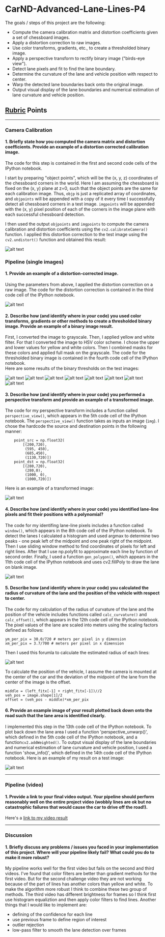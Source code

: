 # CarND-Advanced-Lane-Lines-P4

The goals / steps of this project are the following:

* Compute the camera calibration matrix and distortion coefficients given a set of chessboard images.
* Apply a distortion correction to raw images.
* Use color transforms, gradients, etc., to create a thresholded binary image.
* Apply a perspective transform to rectify binary image ("birds-eye view").
* Detect lane pixels and fit to find the lane boundary.
* Determine the curvature of the lane and vehicle position with respect to center.
* Warp the detected lane boundaries back onto the original image.
* Output visual display of the lane boundaries and numerical estimation of lane curvature and vehicle position.

[//]: # (Image References)

[image1]: ./examples/undistort_output.png "Undistorted"
[image2]: ./examples/test_undistort.png "Road Transformed"
[image3]: ./examples/binary_combo_example1.png "Binary Example"
[image4]: ./examples/binary_combo_example2.png "Binary Example"
[image5]: ./examples/binary_combo_example3.png "Binary Example"
[image6]: ./examples/binary_combo_example4.png "Binary Example"
[image7]: ./examples/binary_combo_example5.png "Binary Example"
[image8]: ./examples/binary_combo_example6.png "Binary Example"
[image9]: ./examples/binary_combo_example7.png "Binary Example"
[image10]: ./examples/binary_combo_example8.png "Binary Example"
[image11]: ./examples/warped_straight_lines.png "Warp Example"
[image12]: ./examples/color_fit_lines.png "Fit Visual"
[image13]: ./examples/formula.png "Formula"
[image14]: ./examples/example_output.png "Output"
[video1]: ./project_video_out.mp4 "Video"

## [Rubric](https://review.udacity.com/#!/rubrics/571/view) Points

---
### Camera Calibration

#### 1. Briefly state how you computed the camera matrix and distortion coefficients. Provide an example of a distortion corrected calibration image.

The code for this step is contained in the first and second code cells of the IPython notebook.

I start by preparing "object points", which will be the (x, y, z) coordinates of the chessboard corners in the world. Here I am assuming the chessboard is fixed on the (x, y) plane at z=0, such that the object points are the same for each calibration image.  Thus, `objp` is just a replicated array of coordinates, and `objpoints` will be appended with a copy of it every time I successfully detect all chessboard corners in a test image.  `imgpoints` will be appended with the (x, y) pixel position of each of the corners in the image plane with each successful chessboard detection.  

I then used the output `objpoints` and `imgpoints` to compute the camera calibration and distortion coefficients using the `cv2.calibrateCamera()` function.  I applied this distortion correction to the test image using the `cv2.undistort()` function and obtained this result: 

![alt text][image1]

### Pipeline (single images)

#### 1. Provide an example of a distortion-corrected image.

Using the parameters from above, I applied the distortion correction on a raw image. The code for the distortion correction is contained in the third code cell of the IPython notebook.

![alt text][image2]

#### 2. Describe how (and identify where in your code) you used color transforms, gradients or other methods to create a thresholded binary image.  Provide an example of a binary image result.

First, I converted the image to grayscale. Then, I applied yellow and white filter. For that I converted the image to HSV color scheme. I chose the upper and lower values for yellow and white colors. Then I combined masks for these colors and applied full mask on the grayscale. The code for the thresholded binary image is contained in the fourth code cell of the IPython notebook.  
Here are some results of the binary thresholds on the test images:

![alt text][image3]
![alt text][image4]
![alt text][image5]
![alt text][image6]
![alt text][image7]
![alt text][image8]
![alt text][image9]
![alt text][image10]

#### 3. Describe how (and identify where in your code) you performed a perspective transform and provide an example of a transformed image.

The code for my perspective transform includes a function called `perspective_view()`, which appears in the 5th code cell of the IPython notebook.  The `perspective_view()` function takes as inputs an image (`img`).  I chose the hardcode the source and destination points in the following manner:

```
    point_src = np.float32(
        [(200,720),
         (595, 450), 
         (685,450), 
         (1130,720)])
    point_dst = np.float32(
        [(280,720),
         (280,0),
         (1000, 0),
         (1000,720)])

```

Here is an example of a transformed image:

![alt text][image11]

#### 4. Describe how (and identify where in your code) you identified lane-line pixels and fit their positions with a polynomial?

The code for my identifing lane-line pixels includes a function called `window()`, which appears in the 8th code cell of the IPython notebook. To detect the lanes I calculated a histogram and used argmax to determine two peaks - one peak left of the midpoint and one peak right of the midpoint. Then I use sliding window method to find coordinates of pixels for left and right lines. After that I use np.polyfit to approximate each line by function of second order. Finally, I used a function `gen_polygon()`, which appears in the 11th code cell of the IPython notebook and uses cv2.fillPoly to draw the lane on blank image. 

![alt text][image12]

#### 5. Describe how (and identify where in your code) you calculated the radius of curvature of the lane and the position of the vehicle with respect to center.

The code for my calculation of the radius of curvature of the lane and the position of the vehicle includes functions called `calc_curvature()` and `calc_offset()`, which appears in the 12th code cell of the IPython notebook. The pixel values of the lane are scaled into meters using the scaling factors defined as follows:

```
ym_per_pix = 30.0/720 # meters per pixel in y dimension
xm_per_pix = 3.7/700 # meters per pixel in x dimension
```

Then I used this forumla to calculate the estimated radius of each lines:

![alt text][image13]

To calculate the position of the vehicle, I assume the camera is mounted at the center of the car and the deviation of the midpoint of the lane from the center of the image is the offset. 

```
middle = (left_fitx[-1] + right_fitx[-1])//2
veh_pos = image.shape[1]/2
offset = (veh_pos - middle)*xm_per_pix
```

#### 6. Provide an example image of your result plotted back down onto the road such that the lane area is identified clearly.

I implemented this step in the 13th code cell of the IPython notebook. To plot back down the lane area I used a function 'perspective_unwarp()', which defined in the 5th code cell of the IPython notebook, and a function`cv2.addWeighted()`. To output visual display of the lane boundaries and numerical estimation of lane curvature and vehicle position, I used a function 'show_info()', which defined in the 14th code cell of the IPython notebook. Here is an example of my result on a test image:

![alt text][image14]

---

### Pipeline (video)

#### 1. Provide a link to your final video output.  Your pipeline should perform reasonably well on the entire project video (wobbly lines are ok but no catastrophic failures that would cause the car to drive off the road!).

Here's a [link to my video result](./project_video_out.mp4)

---

### Discussion

#### 1. Briefly discuss any problems / issues you faced in your implementation of this project.  Where will your pipeline likely fail?  What could you do to make it more robust?

My pipeline works well for the first video but fails on the second and third videos.
I've found that color filters are better than gradient methods for the first video. But for the second challenge video they are not working because of the part of lines has another colors than yellow and white. To make the algorithm more robust I think to combine these two group of methods. The third video has different brightness for frames so I think first use histogram equaliztion and then apply color filters to find lines. 
Another things that I would like to implement are:
* defining of the confidence for each line  
* use previous frame to define region of interest
* outlier rejection
* low-pass filter to smooth the lane detection over frames

